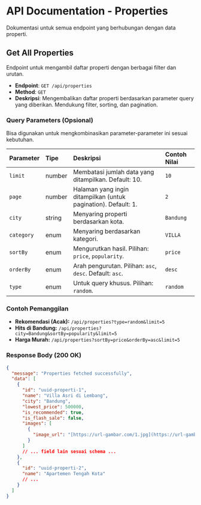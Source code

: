 # API Documentation - Properties

Dokumentasi untuk semua endpoint yang berhubungan dengan data properti.

## Get All Properties

Endpoint untuk mengambil daftar properti dengan berbagai filter dan urutan.

- **Endpoint**: `GET /api/properties`
- **Method**: `GET`
- **Deskripsi**: Mengembalikan daftar properti berdasarkan parameter query yang diberikan. Mendukung filter, sorting, dan pagination.

### Query Parameters (Opsional)

Bisa digunakan untuk mengkombinasikan parameter-parameter ini sesuai kebutuhan.

| Parameter  | Tipe   | Deskripsi                                                      | Contoh Nilai |
| :--------- | :----- | :------------------------------------------------------------- | :----------- |
| `limit`    | number | Membatasi jumlah data yang ditampilkan. Default: 10.           | `10`         |
| `page`     | number | Halaman yang ingin ditampilkan (untuk pagination). Default: 1. | `2`          |
| `city`     | string | Menyaring properti berdasarkan kota.                           | `Bandung`    |
| `category` | enum   | Menyaring berdasarkan kategori.                                | `VILLA`      |
| `sortBy`   | enum   | Mengurutkan hasil. Pilihan: `price`, `popularity`.             | `price`      |
| `orderBy`  | enum   | Arah pengurutan. Pilihan: `asc`, `desc`. Default: `asc`.       | `desc`       |
| `type`     | enum   | Untuk query khusus. Pilihan: `random`.                         | `random`     |

### Contoh Pemanggilan

- **Rekomendasi (Acak):** `/api/properties?type=random&limit=5`
- **Hits di Bandung:** `/api/properties?city=Bandung&sortBy=popularity&limit=5`
- **Harga Murah:** `/api/properties?sortBy=price&orderBy=asc&limit=5`

### Response Body (200 OK)

```json
{
  "message": "Properties fetched successfully",
  "data": [
    {
      "id": "uuid-properti-1",
      "name": "Villa Asri di Lembang",
      "city": "Bandung",
      "lowest_price": 500000,
      "is_recommended": true,
      "is_flash_sale": false,
      "images": [
        {
          "image_url": "[https://url-gambar.com/1.jpg](https://url-gambar.com/1.jpg)"
        }
      ]
      // ... field lain sesuai schema ...
    },
    {
      "id": "uuid-properti-2",
      "name": "Apartemen Tengah Kota"
      // ...
    }
  ]
}
```
